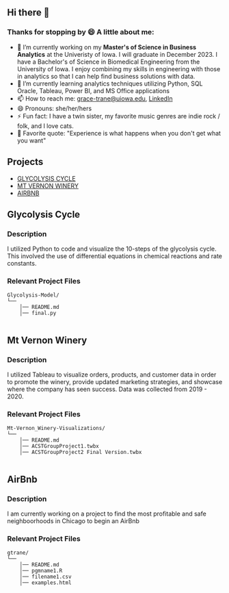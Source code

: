 ## Hi there 👋
### Thanks for stopping by 😄 A little about me:
- 🔭 I’m currently working on my **Master's of Science in Business Analytics** at the Univeristy of Iowa. I will graduate in December 2023. I have a Bachelor's of Science in Biomedical Engineering from the University of Iowa. I enjoy combining my skills in engineering with those in analytics so that I can help find business solutions with data.
- 🌱 I’m currently learning analytics techniques utilizing Python, SQL Oracle, Tableau, Power BI, and MS Office applications
- 📫 How to reach me: grace-trane@uiowa.edu, [LinkedIn](https://www.linkedin.com/in/grace-trane/)
- 😄 Pronouns: she/her/hers
- ⚡ Fun fact: I have a twin sister, my favorite music genres are indie rock / folk, and I love cats.
- 🐥 Favorite quote: "Experience is what happens when you don't get what you want"
## Projects
- [GLYCOLYSIS CYCLE](#Glycolysis-Cycle)
- [MT VERNON WINERY](#Mt-Vernon-Winery)
- [AIRBNB](#AirBnb)
## Glycolysis Cycle
### Description
I utilized Python to code and visualize the 10-steps of the glycolysis cycle. This involved the use of differential equations in chemical reactions and rate constants. 
### Relevant Project Files
```text
Glycolysis-Model/
└── 
    │── README.md
    │── final.py
   
```
## Mt Vernon Winery
### Description
I utilized Tableau to visualize orders, products, and customer data in order to promote the winery, provide updated marketing strategies, and showcase where the company has seen success. Data was collected from 2019 - 2020.
### Relevant Project Files
```text
Mt-Vernon_Winery-Visualizations/
└── 
    │── README.md
    │── ACSTGroupProject1.twbx
    │── ACSTGroupProject2 Final Version.twbx
   
```
## AirBnb
### Description
I am currently working on a project to find the most profitable and safe neighboorhoods in Chicago to begin an AirBnb
### Relevant Project Files
```text
gtrane/
└── 
    │── README.md
    │── pgmname1.R
    │── filename1.csv
    │── examples.html
   
```
